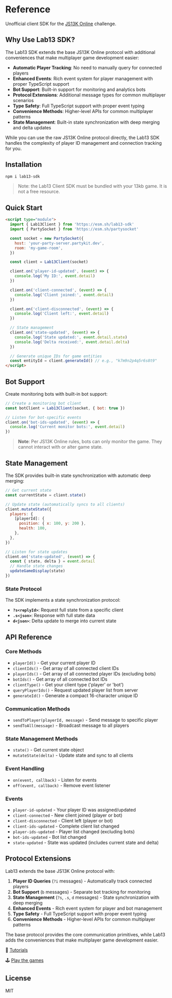 # Reference

Unofficial client SDK for the [JS13K Online](https://online.js13kgames.com) challenge.

## Why Use Lab13 SDK?

The Lab13 SDK extends the base JS13K Online protocol with additional conveniences that make multiplayer game development easier:

- **Automatic Player Tracking**: No need to manually query for connected players
- **Enhanced Events**: Rich event system for player management with proper TypeScript support
- **Bot Support**: Built-in support for monitoring and analytics bots
- **Protocol Extensions**: Additional message types for common multiplayer scenarios
- **Type Safety**: Full TypeScript support with proper event typing
- **Convenience Methods**: Higher-level APIs for common multiplayer patterns
- **State Management**: Built-in state synchronization with deep merging and delta updates

While you can use the raw JS13K Online protocol directly, the Lab13 SDK handles the complexity of player ID management and connection tracking for you.

## Installation

```bash
npm i lab13-sdk
```

> Note: the Lab13 Client SDK must be bundled with your 13kb game. It is not a free resource.

## Quick Start

```html
<script type="module">
  import { Lab13Client } from 'https://esm.sh/lab13-sdk'
  import { PartySocket } from 'https://esm.sh/partysocket'

  const socket = new PartySocket({
    host: 'your-party-server.partykit.dev',
    room: 'my-game-room',
  })

  const client = Lab13Client(socket)

  client.on('player-id-updated', (event) => {
    console.log('My ID:', event.detail)
  })

  client.on('client-connected', (event) => {
    console.log('Client joined:', event.detail)
  })

  client.on('client-disconnected', (event) => {
    console.log('Client left:', event.detail)
  })

  // State management
  client.on('state-updated', (event) => {
    console.log('State updated:', event.detail.state)
    console.log('Delta received:', event.detail.delta)
  })

  // Generate unique IDs for game entities
  const entityId = client.generateId() // e.g., "k7m9n2p4q5r6s8t9"
</script>
```

## Bot Support

Create monitoring bots with built-in bot support:

```js
// Create a monitoring bot client
const botClient = Lab13Client(socket, { bot: true })

// Listen for bot-specific events
client.on('bot-ids-updated', (event) => {
  console.log('Current monitor bots:', event.detail)
})
```

> **Note**: Per JS13K Online rules, bots can only monitor the game. They cannot interact with or alter game state.

## State Management

The SDK provides built-in state synchronization with automatic deep merging:

```js
// Get current state
const currentState = client.state()

// Update state (automatically syncs to all clients)
client.mutateState({
  players: {
    [playerId]: {
      position: { x: 100, y: 200 },
      health: 100,
    },
  },
})

// Listen for state updates
client.on('state-updated', (event) => {
  const { state, delta } = event.detail
  // Handle state changes
  updateGameDisplay(state)
})
```

### State Protocol

The SDK implements a state synchronization protocol:

- **`?s<replyId>`**: Request full state from a specific client
- **`.s<json>`**: Response with full state data
- **`d<json>`**: Delta update to merge into current state

## API Reference

### Core Methods

- `playerId()` - Get your current player ID
- `clientIds()` - Get array of all connected client IDs
- `playerIds()` - Get array of all connected player IDs (excluding bots)
- `botIds()` - Get array of all connected bot IDs
- `clientType()` - Get your client type ('player' or 'bot')
- `queryPlayerIds()` - Request updated player list from server
- `generateId()` - Generate a compact 16-character unique ID

### Communication Methods

- `sendToPlayer(playerId, message)` - Send message to specific player
- `sendToAll(message)` - Broadcast message to all players

### State Management Methods

- `state()` - Get current state object
- `mutateState(delta)` - Update state and sync to all clients

### Event Handling

- `on(event, callback)` - Listen for events
- `off(event, callback)` - Remove event listener

### Events

- `player-id-updated` - Your player ID was assigned/updated
- `client-connected` - New client joined (player or bot)
- `client-disconnected` - Client left (player or bot)
- `client-ids-updated` - Complete client list changed
- `player-ids-updated` - Player list changed (excluding bots)
- `bot-ids-updated` - Bot list changed
- `state-updated` - State was updated (includes current state and delta)

## Protocol Extensions

Lab13 extends the base JS13K Online protocol with:

1. **Player ID Queries** (`?i` messages) - Automatically track connected players
2. **Bot Support** (`b` messages) - Separate bot tracking for monitoring
3. **State Management** (`?s`, `.s`, `d` messages) - State synchronization with deep merging
4. **Enhanced Events** - Rich event system for player and bot management
5. **Type Safety** - Full TypeScript support with proper event typing
6. **Convenience Methods** - Higher-level APIs for common multiplayer patterns

The base protocol provides the core communication primitives, while Lab13 adds the conveniences that make multiplayer game development easier.

📖 [Tutorials](https://lab13.benallfree.com/docs)

🕹️ [Play the games](https://lab13.benallfree.com/lobby)

## License

MIT
